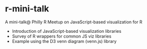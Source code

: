 # r-mini-talk
A mini-talk@ Philly R Meetup on JavaScript-based visualization for R

* Introduction of JavaScript-based visualization libraries
* Survey of R wrappers for common JS viz libraries
* Example using the D3 venn diagram (venn.js) library
